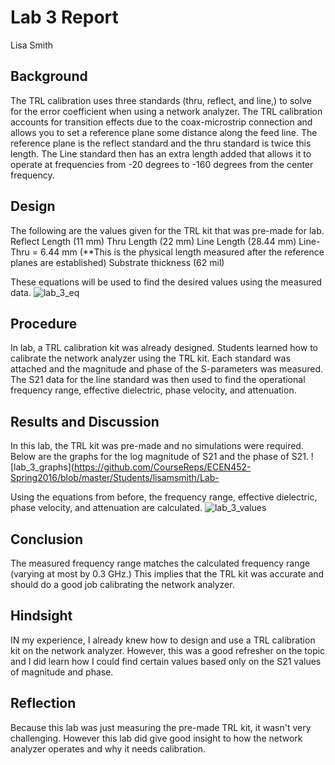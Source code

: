 # Lab 3 Report
Lisa Smith

## Background
The TRL calibration uses three standards (thru, reflect, and line,) to solve for the error coefficient when using a network analyzer. The TRL calibration accounts for transition effects due to the coax-microstrip connection and allows you to set a reference plane some distance along the feed line. The reference plane is the reflect standard and the thru standard is twice this length. The Line standard then has an extra length added that allows it to operate at frequencies from -20 degrees to -160 degrees from the center frequency.  

## Design
The following are the values given for the TRL kit that was pre-made for lab.
Reflect Length (11 mm) 
Thru Length (22 mm) 
Line Length (28.44 mm) 
Line-Thru = 6.44 mm (**This is the physical length measured after the reference planes are established) 
Substrate thickness (62 mil)

These equations will be used to find the desired values using the measured data.
![lab_3_eq](https://github.com/CourseReps/ECEN452-Spring2016/blob/master/Students/lisamsmith/Lab-3/lab_3_eq.PNG)

## Procedure
In lab, a TRL calibration kit was already designed. Students learned how to calibrate the network analyzer using the TRL kit. Each standard was attached and the magnitude and phase of the S-parameters was measured. The S21 data for the line standard was then used to find the operational frequency range, effective dielectric, phase velocity, and attenuation.

## Results and Discussion
In this lab, the TRL kit was pre-made and no simulations were required. Below are the graphs for the log magnitude of S21 and the phase of S21.
![lab_3_graphs](https://github.com/CourseReps/ECEN452-Spring2016/blob/master/Students/lisamsmith/Lab-

Using the equations from before, the frequency range, effective dielectric, phase velocity, and attenuation are calculated.
![lab_3_values](https://github.com/CourseReps/ECEN452-Spring2016/blob/master/Students/lisamsmith/Lab-3/lab_3_values.PNG)

## Conclusion
The measured frequency range matches the calculated frequency range (varying at most by 0.3 GHz.) This implies that the TRL kit was accurate and should do a good job calibrating the network analyzer. 

## Hindsight
IN my experience, I already knew how to design and use a TRL calibration kit on the network analyzer. However, this was a good refresher on the topic and I did learn how I could find certain values based only on the S21 values of magnitude and phase.

## Reflection
Because this lab was just measuring the pre-made TRL kit, it wasn't very challenging. However this lab did give good insight to how the network analyzer operates and why it needs calibration.



